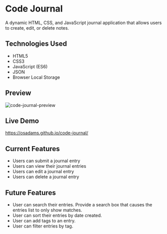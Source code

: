 # Code Journal

A dynamic HTML, CSS, and JavaScript journal application that allows users to create, edit, or delete notes.

## Technologies Used

- HTML5
- CSS3
- JavaScript (ES6)
- JSON
- Browser Local Storage

## Preview

![code-journal-preview](https://user-images.githubusercontent.com/76730244/162629366-82d4d275-11f2-4bcc-95b9-5956b10e64b7.gif)

## Live Demo

 https://osadams.github.io/code-journal/

## Current Features

- Users can submit a journal entry
- Users can view their journal entries
- Users can edit a journal entry
- Users can delete a journal entry

## Future Features

- User can search their entries. Provide a search box that causes the entries list to only show matches.
- User can sort their entries by date created.
- User can add tags to an entry.
- User can filter entries by tag.
